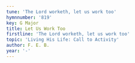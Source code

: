 ```yaml
---
tune: 'The Lord worketh, let us work too'
hymnnumber: '819'
key: G Major
title: Let Us Work Too
firstline: 'The Lord worketh, let us work too'
topic: 'Living His Life: Call to Activity'
author: F. E. B.
year: '-'
---
```

